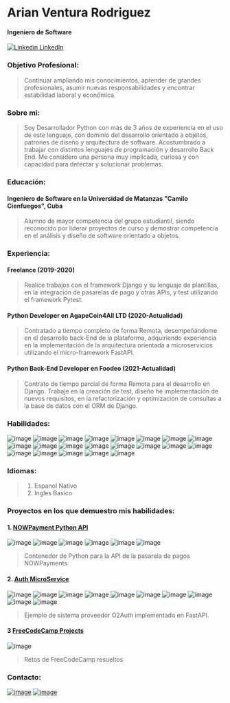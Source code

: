 # Arian Ventura Rodriguez

#### Ingeniero de Software

[![Linkedin](https://i.stack.imgur.com/gVE0j.png) LinkedIn](https://www.linkedin.com/in/v3n2r4)

### Objetivo Profesional:

> Continuar ampliando mis conocimientos, aprender de grandes profesionales, asumir nuevas responsabilidades y encontrar
> estabilidad laboral y económica.

### Sobre mi:

> Soy Desarrollador Python con más de 3 años de experiencia en el uso de este lenguaje, con dominio del desarrollo
> orientado a objetos, patrones de diseño y arquitectura de software. Acostumbrado a trabajar con distintos lenguajes de
> programación y desarrollo Back End. Me considero una persona muy implicada, curiosa y con capacidad para detectar y
> solucionar problemas.

### Educación:

#### Ingeniero de Software en la Universidad de Matanzas "Camilo Cienfuegos", Cuba

> Alumno de mayor competencia del grupo estudiantil, siendo reconocido por liderar proyectos de curso
> y demostrar competencia en el análisis y diseño de software orientado a objetos.

### Experiencia:

#### Freelance (2019-2020)

> Realice trabajos con el framework Django y su lenguaje de plantillas, en la integración de pasarelas de pago y
> otras APIs, y test utilizando el framework Pytest.

#### Python Developer en AgapeCoin4All LTD (2020-Actualidad)

> Contratado a tiempo completo de forma Remota, desempeñándome en el desarrollo back-End de la plataforma,
> adquiriendo experiencia en la implementación de la arquitectura orientada a microservicios
> utilizando el micro-framework FastAPI.

#### Python Back-End Developer en Foodeo (2021-Actualidad)

> Contrato de tiempo parcial de forma Remota para el desarrollo en Django. Trabaje en la creación de test, diseño he
> implementación de nuevos requisitos, en la refactorización y optimización de consultas a la base de
> datos con el ORM de Django.

### Habilidades:

![image](https://img.shields.io/badge/Python-FFD43B?style=for-the-badge&logo=python&logoColor=blue)
![image](https://img.shields.io/badge/Django-092E20?style=for-the-badge&logo=django&logoColor=green)
![image](https://img.shields.io/badge/django%20rest-ff1709?style=for-the-badge&logo=django&logoColor=white)
![image](https://img.shields.io/badge/fastapi-109989?style=for-the-badge&logo=FASTAPI&logoColor=white)
![image](https://img.shields.io/badge/Flask-000000?style=for-the-badge&logo=flask&logoColor=white)
![image](https://img.shields.io/badge/Docker-2CA5E0?style=for-the-badge&logo=docker&logoColor=white)
![image](https://img.shields.io/badge/MongoDB-4EA94B?style=for-the-badge&logo=mongodb&logoColor=white)
![image](https://img.shields.io/badge/PostgreSQL-316192?style=for-the-badge&logo=postgresql&logoColor=white)
![image](https://img.shields.io/badge/GraphQl-E10098?style=for-the-badge&logo=graphql&logoColor=white)
![image](https://img.shields.io/badge/JWT-000000?style=for-the-badge&logo=JSON%20web%20tokens&logoColor=white)
![image](https://img.shields.io/badge/Markdown-000000?style=for-the-badge&logo=markdown&logoColor=whit)
![image](https://img.shields.io/badge/Nginx-009639?style=for-the-badge&logo=nginx&logoColor=white)
![image](https://img.shields.io/badge/pypi-3775A9?style=for-the-badge&logo=pypi&logoColor=white)
![image](https://img.shields.io/badge/Swagger-85EA2D?style=for-the-badge&logo=Swagger&logoColor=white)
![image](https://img.shields.io/badge/C%23-239120?style=for-the-badge&logo=c-sharp&logoColor=white)
![image](https://img.shields.io/badge/HTML5-E34F26?style=for-the-badge&logo=html5&logoColor=white)
![image](https://img.shields.io/badge/json-5E5C5C?style=for-the-badge&logo=json&logoColor=white)
![image](https://img.shields.io/badge/Numpy-777BB4?style=for-the-badge&logo=numpy&logoColor=white)
![image](https://img.shields.io/badge/Pandas-2C2D72?style=for-the-badge&logo=pandas&logoColor=white)
![image](https://img.shields.io/badge/GIT-E44C30?style=for-the-badge&logo=git&logoColor=white)
![image](https://img.shields.io/badge/GitHub-100000?style=for-the-badge&logo=github&logoColor=white)

### Idiomas:

> 1. Espanol Nativo
> 2. Ingles Basico

### Proyectos en los que demuestro mis habilidades:

#### 1. [NOWPayment Python API](https://github.com/Ventura94/NOWPayments-Python-API)

![image](https://img.shields.io/badge/Python-FFD43B?style=for-the-badge&logo=python&logoColor=blue)
![image](https://img.shields.io/badge/json-5E5C5C?style=for-the-badge&logo=json&logoColor=white)
![image](https://img.shields.io/badge/pypi-3775A9?style=for-the-badge&logo=pypi&logoColor=white)
![image](https://img.shields.io/badge/Markdown-000000?style=for-the-badge&logo=markdown&logoColor=whit)
![image](https://img.shields.io/badge/GIT-E44C30?style=for-the-badge&logo=git&logoColor=white)
![image](https://img.shields.io/badge/GitHub-100000?style=for-the-badge&logo=github&logoColor=white)

> Contenedor de Python para la API de la pasarela de pagos NOWPayments.

#### 2. [Auth MicroService](https://github.com/Ventura94/AuthMicroservice)

![image](https://img.shields.io/badge/Python-FFD43B?style=for-the-badge&logo=python&logoColor=blue)
![image](https://img.shields.io/badge/fastapi-109989?style=for-the-badge&logo=FASTAPI&logoColor=white)
![image](https://img.shields.io/badge/MongoDB-4EA94B?style=for-the-badge&logo=mongodb&logoColor=white)
![image](https://img.shields.io/badge/json-5E5C5C?style=for-the-badge&logo=json&logoColor=white)
![image](https://img.shields.io/badge/JWT-000000?style=for-the-badge&logo=JSON%20web%20tokens&logoColor=white)
![image](https://img.shields.io/badge/Swagger-85EA2D?style=for-the-badge&logo=Swagger&logoColor=white)
![image](https://img.shields.io/badge/Docker-2CA5E0?style=for-the-badge&logo=docker&logoColor=white)
![image](https://img.shields.io/badge/Nginx-009639?style=for-the-badge&logo=nginx&logoColor=white)
![image](https://img.shields.io/badge/GIT-E44C30?style=for-the-badge&logo=git&logoColor=white)
![image](https://img.shields.io/badge/GitHub-100000?style=for-the-badge&logo=github&logoColor=white)
> Ejemplo de sistema proveedor O2Auth implementado en FastAPI.

#### 3 [FreeCodeCamp Projects](https://github.com/Ventura94/FreeCodeCamp_Projects_for_Certificactions)

![image](https://img.shields.io/badge/Python-FFD43B?style=for-the-badge&logo=python&logoColor=blue)
> Retos de FreeCodeCamp resueltos

### Contacto:

[![image](https://img.shields.io/badge/Gmail-D14836?style=for-the-badge&logo=gmail&logoColor=white)](mailto:arianventura94@gmail.com)
[![image](https://img.shields.io/badge/LinkedIn-0077B5?style=for-the-badge&logo=linkedin&logoColor=white)](https://www.linkedin.com/in/v3n2r4)
